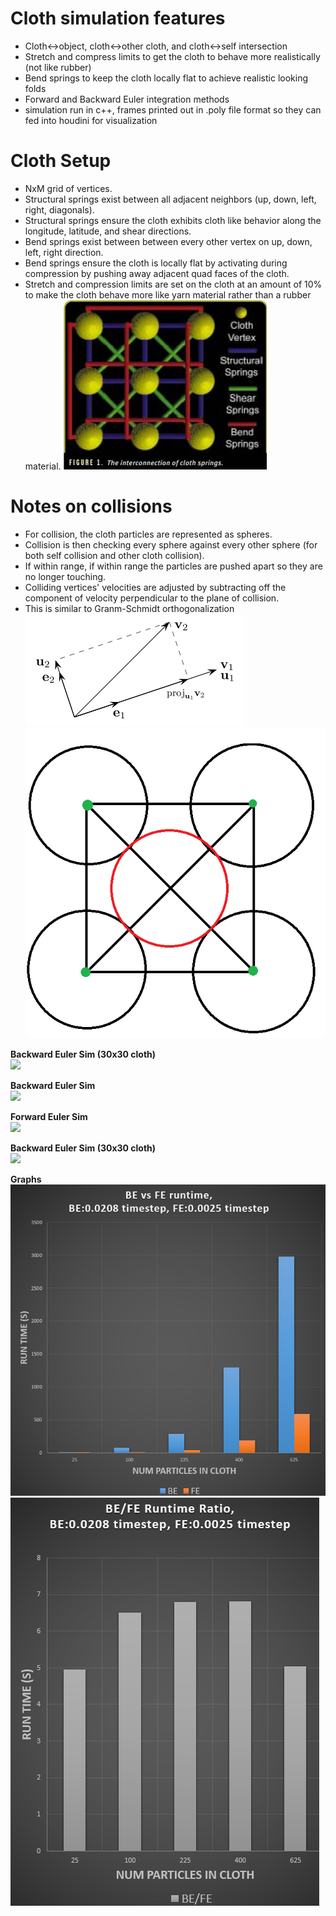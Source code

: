 # Cloth simulation features
* Cloth<->object, cloth<->other cloth, and cloth<->self intersection
* Stretch and compress limits to get the cloth to behave more realistically (not like rubber)
* Bend springs to keep the cloth locally flat to achieve realistic looking folds
* Forward and Backward Euler integration methods
* simulation run in c++, frames printed out in .poly file format so they can fed into houdini for visualization

# Cloth Setup
* NxM grid of vertices. 
* Structural springs exist between all adjacent neighbors (up, down, left, right, diagonals).
* Structural springs ensure the cloth exhibits cloth like behavior along the longitude, latitude, and shear directions.
* Bend springs exist between between every other vertex on up, down, left, right direction. 
* Bend springs ensure the cloth is locally flat by activating during compression by pushing away adjacent quad faces of the cloth.
* Stretch and compression limits are set on the cloth at an amount of 10% to make the cloth behave more like yarn material rather than a rubber material.
![](clothSetup.png)

# Notes on collisions
* For collision, the cloth particles are represented as spheres. 
* Collision is then checking every sphere against every other sphere (for both self collision and other cloth collision).
* If within range, if within range the particles are pushed apart so they are no longer touching.
* Colliding vertices' velocities are adjusted by subtracting off the component of velocity perpendicular to the plane of collision.
* This is similar to Granm-Schmidt orthogonalization
![](GramSchmidt.png)
![](collisionCloth.png)

**Backward Euler Sim (30x30 cloth)**<br />
![](BE3.gif)

**Backward Euler Sim**<br />
![](BE.gif)

**Forward Euler Sim**<br />
![](FE.gif)

**Backward Euler Sim (30x30 cloth)**<br />
![](BE3.gif)

**Graphs**<br />
![](graph1.png)
![](graph2.png)

